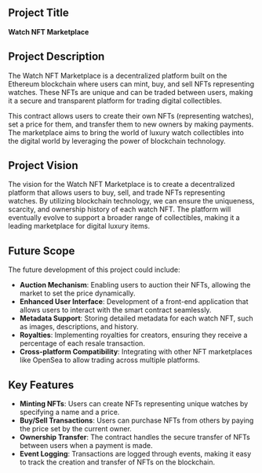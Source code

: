 ## Project Title
**Watch NFT Marketplace**

## Project Description
The Watch NFT Marketplace is a decentralized platform built on the Ethereum blockchain where users can mint, buy, and sell NFTs representing watches. These NFTs are unique and can be traded between users, making it a secure and transparent platform for trading digital collectibles.

This contract allows users to create their own NFTs (representing watches), set a price for them, and transfer them to new owners by making payments. The marketplace aims to bring the world of luxury watch collectibles into the digital world by leveraging the power of blockchain technology.


## Project Vision
The vision for the Watch NFT Marketplace is to create a decentralized platform that allows users to buy, sell, and trade NFTs representing watches. By utilizing blockchain technology, we can ensure the uniqueness, scarcity, and ownership history of each watch NFT. The platform will eventually evolve to support a broader range of collectibles, making it a leading marketplace for digital luxury items.

## Future Scope
The future development of this project could include:
- **Auction Mechanism**: Enabling users to auction their NFTs, allowing the market to set the price dynamically.
- **Enhanced User Interface**: Development of a front-end application that allows users to interact with the smart contract seamlessly.
- **Metadata Support**: Storing detailed metadata for each watch NFT, such as images, descriptions, and history.
- **Royalties**: Implementing royalties for creators, ensuring they receive a percentage of each resale transaction.
- **Cross-platform Compatibility**: Integrating with other NFT marketplaces like OpenSea to allow trading across multiple platforms.

## Key Features
- **Minting NFTs**: Users can create NFTs representing unique watches by specifying a name and a price.
- **Buy/Sell Transactions**: Users can purchase NFTs from others by paying the price set by the current owner.
- **Ownership Transfer**: The contract handles the secure transfer of NFTs between users when a payment is made.
- **Event Logging**: Transactions are logged through events, making it easy to track the creation and transfer of NFTs on the blockchain.

